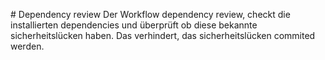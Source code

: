 # Dependency review
Der Workflow dependency review, checkt die installierten dependencies und überprüft ob diese bekannte sicherheitslücken haben. Das verhindert, das sicherheitslücken commited werden.
